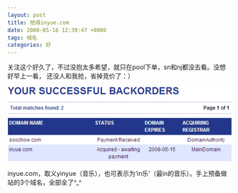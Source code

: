 ```yaml
---
layout: post
title: 抢得inyue.com
date: 2008-05-16 12:39:47 +0800
tags: 域名
categories: 好
---
```

关注这个好久了，不过没抱太多希望，就只在pool下单，sn和nj都没去看。没想好早上一看， 还没人和我抢，省掉竞价了：）

![inyue.com](../upload/2008-5-16-inyue-com.gif)

inyue.com，取义yinyue（音乐），也可表示为‘in乐’（最in的音乐）。手上预备做站的3个域名，全部全了^_^
